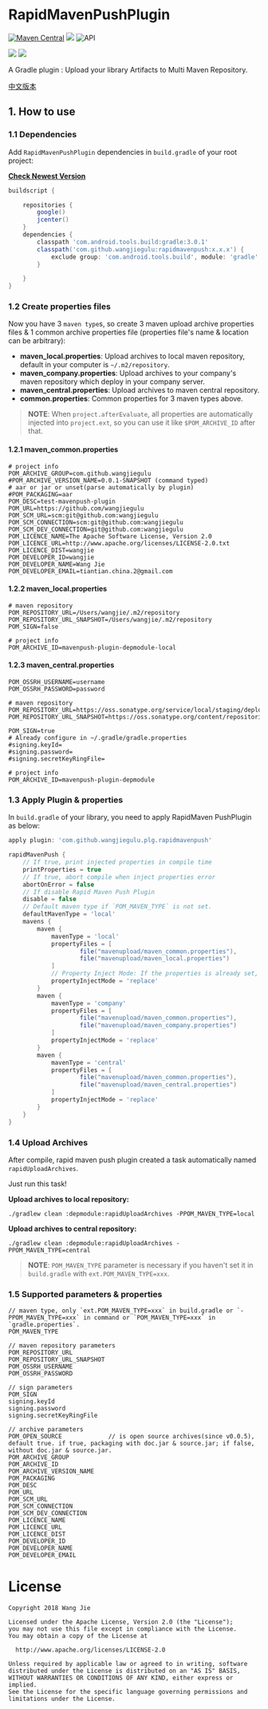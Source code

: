 # RapidMavenPushPlugin

[![Maven Central](https://maven-badges.herokuapp.com/maven-central/com.github.wangjiegulu/rapidmavenpush/badge.svg)](https://maven-badges.herokuapp.com/maven-central/com.github.wangjiegulu/rapidmavenpush) [![](https://img.shields.io/badge/license-Apache%202-orange.svg)](http://www.apache.org/licenses/LICENSE-2.0) ![API](https://img.shields.io/badge/API-1%2B-brightgreen.svg?style=flat)

[![](https://img.shields.io/badge/blog-Wang%20Jie-228377.svg)](https://blog.wangjiegulu.com) [![](https://img.shields.io/badge/twitter-@wangjiegulu-blue.svg)](https://twitter.com/wangjiegulu)

A Gradle plugin : Upload your library Artifacts to Multi Maven Repository.

[中文版本](README_zh.md)

## 1. How to use

### 1.1 Dependencies

Add `RapidMavenPushPlugin` dependencies in `build.gradle` of your root project:

**[Check Newest Version](http://search.maven.org/#search%7Cga%7C1%7Crapidmavenpush)**

```gradle
buildscript {

    repositories {
        google()
        jcenter()
    }
    dependencies {
        classpath 'com.android.tools.build:gradle:3.0.1'
        classpath('com.github.wangjiegulu:rapidmavenpush:x.x.x') {
            exclude group: 'com.android.tools.build', module: 'gradle'
        }

    }
}
```

### 1.2 Create properties files

Now you have 3 `maven type`s, so create 3 maven upload archive properties files & 1 common archive properties file (properties file's name & location can be arbitrary):

- **maven_local.properties**: Upload archives to local maven repository, default in your computer is `~/.m2/repository`.
- **maven_company.properties**: Upload archives to your company's maven repository which deploy in your company server.
- **maven_central.properties**: Upload archives to maven central repository.
- **common.properties**: Common properties for 3 maven types above.

> **NOTE**: When `project.afterEvaluate`, all properties are automatically injected into `project.ext`, so you can use it like `$POM_ARCHIVE_ID` after that.

#### 1.2.1 maven_common.properties

```
# project info
POM_ARCHIVE_GROUP=com.github.wangjiegulu
#POM_ARCHIVE_VERSION_NAME=0.0.1-SNAPSHOT (command typed)
# aar or jar or unset(parse automatically by plugin)
#POM_PACKAGING=aar
POM_DESC=test-mavenpush-plugin
POM_URL=https://github.com/wangjiegulu
POM_SCM_URL=scm:git@github.com:wangjiegulu
POM_SCM_CONNECTION=scm:git@github.com:wangjiegulu
POM_SCM_DEV_CONNECTION=git@github.com:wangjiegulu
POM_LICENCE_NAME=The Apache Software License, Version 2.0
POM_LICENCE_URL=http://www.apache.org/licenses/LICENSE-2.0.txt
POM_LICENCE_DIST=wangjie
POM_DEVELOPER_ID=wangjie
POM_DEVELOPER_NAME=Wang Jie
POM_DEVELOPER_EMAIL=tiantian.china.2@gmail.com
```

#### 1.2.2 maven_local.properties

```
# maven repository
POM_REPOSITORY_URL=/Users/wangjie/.m2/repository
POM_REPOSITORY_URL_SNAPSHOT=/Users/wangjie/.m2/repository
POM_SIGN=false

# project info
POM_ARCHIVE_ID=mavenpush-plugin-depmodule-local

```

#### 1.2.3 maven_central.properties

```
POM_OSSRH_USERNAME=username
POM_OSSRH_PASSWORD=password

# maven repository
POM_REPOSITORY_URL=https://oss.sonatype.org/service/local/staging/deploy/maven2/
POM_REPOSITORY_URL_SNAPSHOT=https://oss.sonatype.org/content/repositories/snapshots/

POM_SIGN=true
# Already configure in ~/.gradle/gradle.properties
#signing.keyId=
#signing.password=
#signing.secretKeyRingFile=

# project info
POM_ARCHIVE_ID=mavenpush-plugin-depmodule
```

### 1.3 Apply Plugin & properties

In `build.gradle` of your library, you need to apply RapidMaven PushPlugin as below:

```gradle
apply plugin: 'com.github.wangjiegulu.plg.rapidmavenpush'

rapidMavenPush {
    // If true, print injected properties in compile time
    printProperties = true
    // If true, abort compile when inject properties error
    abortOnError = false
    // If disable Rapid Maven Push Plugin
    disable = false
    // Default maven type if `POM_MAVEN_TYPE` is not set.
    defaultMavenType = 'local'
    mavens {
        maven {
            mavenType = 'local'
            propertyFiles = [
                    file("mavenupload/maven_common.properties"),
                    file("mavenupload/maven_local.properties")
            ]
            // Property Inject Mode: If the properties is already set, replace it or skip
            propertyInjectMode = 'replace'
        }
        maven {
            mavenType = 'company'
            propertyFiles = [
                    file("mavenupload/maven_common.properties"),
                    file("mavenupload/maven_company.properties")
            ]
            propertyInjectMode = 'replace'
        }
        maven {
            mavenType = 'central'
            propertyFiles = [
                    file("mavenupload/maven_common.properties"),
                    file("mavenupload/maven_central.properties")
            ]
            propertyInjectMode = 'replace'
        }
    }
}
```

### 1.4 Upload Archives

After compile, rapid maven push plugin created a task automatically named `rapidUploadArchives`.

Just run this task!

**Upload archives to local repository:**

```
./gradlew clean :depmodule:rapidUploadArchives -PPOM_MAVEN_TYPE=local
```

**Upload archives to central repository:**

```
./gradlew clean :depmodule:rapidUploadArchives -PPOM_MAVEN_TYPE=central
```

> **NOTE**: `POM_MAVEN_TYPE` parameter is necessary if you haven't set it in `build.gradle` with `ext.POM_MAVEN_TYPE=xxx`.

### 1.5 Supported parameters & properties

```
// maven type, only `ext.POM_MAVEN_TYPE=xxx` in build.gradle or `-PPOM_MAVEN_TYPE=xxx` in command or `POM_MAVEN_TYPE=xxx` in `gradle.properties`.
POM_MAVEN_TYPE

// maven repository parameters
POM_REPOSITORY_URL
POM_REPOSITORY_URL_SNAPSHOT
POM_OSSRH_USERNAME
POM_OSSRH_PASSWORD

// sign parameters
POM_SIGN
signing.keyId
signing.password
signing.secretKeyRingFile

// archive parameters
POM_OPEN_SOURCE             // is open source archives(since v0.0.5), default true. if true, packaging with doc.jar & source.jar; if false, without doc.jar & source.jar.
POM_ARCHIVE_GROUP
POM_ARCHIVE_ID
POM_ARCHIVE_VERSION_NAME
POM_PACKAGING
POM_DESC
POM_URL
POM_SCM_URL
POM_SCM_CONNECTION
POM_SCM_DEV_CONNECTION
POM_LICENCE_NAME
POM_LICENCE_URL
POM_LICENCE_DIST
POM_DEVELOPER_ID
POM_DEVELOPER_NAME
POM_DEVELOPER_EMAIL
```

License
=======

```
Copyright 2018 Wang Jie

Licensed under the Apache License, Version 2.0 (the "License");
you may not use this file except in compliance with the License.
You may obtain a copy of the License at

  http://www.apache.org/licenses/LICENSE-2.0

Unless required by applicable law or agreed to in writing, software
distributed under the License is distributed on an "AS IS" BASIS,
WITHOUT WARRANTIES OR CONDITIONS OF ANY KIND, either express or implied.
See the License for the specific language governing permissions and
limitations under the License.
```


